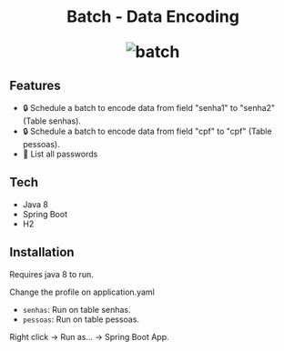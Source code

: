 <h1 align="center">
 Batch - Data Encoding
  
![batch](https://user-images.githubusercontent.com/49730865/158678171-36aa85f6-a9c6-4a51-8f57-0e2f49ac71ab.png)
</h1>

## Features

-  :lock: Schedule a batch to encode data from field "senha1" to "senha2" (Table senhas).
-  :lock: Schedule a batch to encode data from field "cpf" to "cpf" (Table pessoas).
- :page_facing_up: List all passwords

## Tech

- Java 8
- Spring Boot
- H2

## Installation

Requires java 8 to run.

Change the profile on application.yaml 
 - `senhas`:  Run on table senhas.
 - `pessoas`: Run on table pessoas.

Right click -> Run as... -> Spring Boot App.
